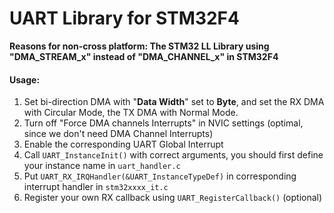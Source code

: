 # UART Library for STM32F4
**Reasons for non-cross platform: The STM32 LL Library using "DMA_STREAM_x" instead of "DMA_CHANNEL_x" in STM32F4**

#### Usage:

1. Set bi-direction DMA with "**Data Width**" set to **Byte**, and set the RX DMA with Circular Mode, the TX DMA with Normal Mode.
2. Turn off "Force DMA channels Interrupts" in NVIC settings (optimal, since we don't need DMA Channel Interrupts)
3. Enable the corresponding UART Global Interrupt
4. Call `UART_InstanceInit()` with correct arguments, you should first define your instance name in `uart_handler.c`
5. Put `UART_RX_IRQHandler(&UART_InstanceTypeDef)` in corresponding interrupt handler in `stm32xxxx_it.c`
6. Register your own RX callback using `UART_RegisterCallback()` (optional)
